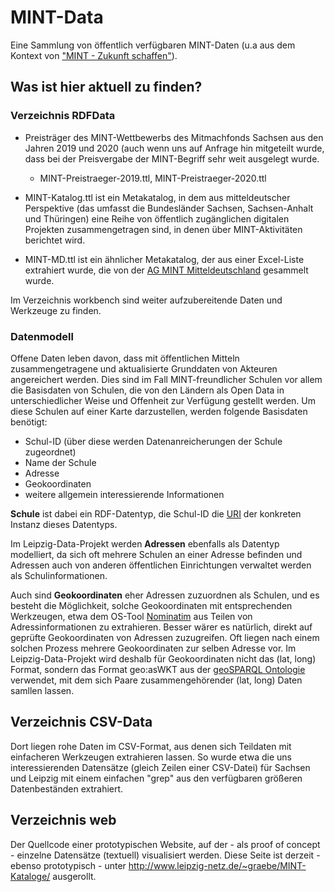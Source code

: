 # MINT-Data

Eine Sammlung von öffentlich verfügbaren MINT-Daten (u.a aus dem Kontext von
["MINT - Zukunft schaffen"](https://mintzukunftschaffen.de/)).

## Was ist hier aktuell zu finden?

### Verzeichnis RDFData

* Preisträger des MINT-Wettbewerbs des Mitmachfonds Sachsen aus den Jahren
  2019 und 2020 (auch wenn uns auf Anfrage hin mitgeteilt wurde, dass bei der
  Preisvergabe der MINT-Begriff sehr weit ausgelegt wurde.
  * MINT-Preistraeger-2019.ttl,  MINT-Preistraeger-2020.ttl

* MINT-Katalog.ttl ist ein Metakatalog, in dem aus mitteldeutscher Perspektive
  (das umfasst die Bundesländer Sachsen, Sachsen-Anhalt und Thüringen) eine
  Reihe von öffentlich zugänglichen digitalen Projekten zusammengetragen sind,
  in denen über MINT-Aktivitäten berichtet wird.

* MINT-MD.ttl ist ein ähnlicher Metakatalog, der aus einer Excel-Liste
  extrahiert wurde, die von der [AG MINT
  Mitteldeutschland](http://www.leipzig-netz.de/index.php/MINT.Mitteldeutschland) gesammelt wurde.

Im Verzeichnis workbench sind weiter aufzubereitende Daten und Werkzeuge zu
finden.

### Datenmodell

Offene Daten leben davon, dass mit öffentlichen Mitteln zusammengetragene und
aktualisierte Grunddaten von Akteuren angereichert werden.  Dies sind im Fall
MINT-freundlicher Schulen vor allem die Basisdaten von Schulen, die von den
Ländern als Open Data in unterschiedlicher Weise und Offenheit zur Verfügung
gestellt werden.  Um diese Schulen auf einer Karte darzustellen, werden
folgende Basisdaten benötigt:
* Schul-ID (über diese werden Datenanreicherungen der Schule zugeordnet)
* Name der Schule
* Adresse
* Geokoordinaten
* weitere allgemein interessierende Informationen

__Schule__ ist dabei ein RDF-Datentyp, die Schul-ID die
[URI](https://de.wikipedia.org/wiki/Uniform_Resource_Identifier) der konkreten
Instanz dieses Datentyps.  

Im Leipzig-Data-Projekt werden __Adressen__ ebenfalls als Datentyp modelliert,
da sich oft mehrere Schulen an einer Adresse befinden und Adressen auch von
anderen öffentlichen Einrichtungen verwaltet werden als Schulinformationen.

Auch sind __Geokoordinaten__ eher Adressen zuzuordnen als Schulen, und es
besteht die Möglichkeit, solche Geokoordinaten mit entsprechenden Werkzeugen,
etwa dem OS-Tool [Nominatim](https://wiki.openstreetmap.org/wiki/Nominatim)
aus Teilen von Adressinformationen zu extrahieren.  Besser wärer es natürlich,
direkt auf geprüfte Geokoordinaten von Adressen zuzugreifen.  Oft liegen nach
einem solchen Prozess mehrere Geokoordinaten zur selben Adresse vor.  Im
Leipzig-Data-Projekt wird deshalb für Geokoordinaten nicht das (lat, long)
Format, sondern das Format geo:asWKT aus der [geoSPARQL
Ontologie](https://en.wikipedia.org/wiki/OGC_GeoSPARQL) verwendet, mit dem
sich Paare zusammengehörender (lat, long) Daten samllen lassen.

## Verzeichnis CSV-Data

Dort liegen rohe Daten im CSV-Format, aus denen sich Teildaten mit einfacheren
Werkzeugen extrahieren lassen. So wurde etwa die uns interessierenden
Datensätze (gleich Zeilen einer CSV-Datei) für Sachsen und Leipzig mit einem
einfachen "grep" aus den verfügbaren größeren Datenbeständen extrahiert. 

## Verzeichnis web

Der Quellcode einer prototypischen Website, auf der - als proof of concept -
einzelne Datensätze (textuell) visualisiert werden. Diese Seite ist derzeit -
ebenso prototypisch - unter
<http://www.leipzig-netz.de/~graebe/MINT-Kataloge/> ausgerollt.

